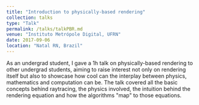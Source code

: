 ```yaml
---
title: "Introduction to physically-based rendering"
collection: talks
type: "Talk"
permalink: /talks/talkPBR.md
venue: "Instituto Metrópole Digital, UFRN"
date: 2017-09-06
location: "Natal RN, Brazil"
---
```


As an undergrad student, I gave a 1h talk on physically-based rendering to
other undergrad students, aiming to raise interest not only on rendering
itself but also to showcase how cool can the interplay between physics,
mathematics and computation can be. The talk covered all the basic concepts
behind raytracing, the physics involved, the intuition behind the rendering
equation and how the algorithms "map" to those equations.
